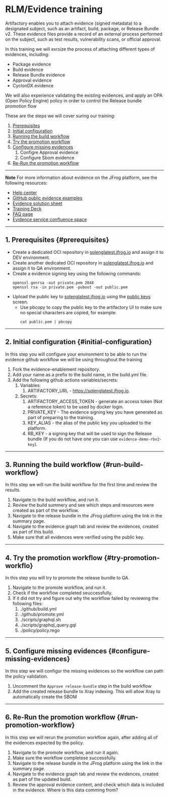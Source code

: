 # RLM/Evidence training

Artifactory enables you to attach evidence (signed metadata) to a designated subject, such as an artifact, build, package, or Release Bundle v2. These evidence files provide a record of an external process performed on the subject, such as test results, vulnerability scans, or official approval.

In this training we will exrsize the process of attaching different types of evidences, including:

* Package evidence
* Build evidence
* Release Bundle evidence
* Approval evidence
* CyclonDX evidence

We will also experience validating the existing evidences, and apply an OPA (Open Policy Engine) policy in order to control the Release bundle promotion flow

These are the steps we will cover suring our training:

1. [Prerequisites](#prerequisites)
2. [Initial configuration](#initial-configuration)  
3. [Running the build workflow](#run-build-workflow)  
4. [Try the promotion workflow](#try-promotion-workflow)  
5. [Configure missing evidences](#configure-missing-evidences)
   1. Configre Approval evidence
   2. Configure Sbom evidence
6. [Re-Run the promotion workflow](#run-promotion-workflow)  

***
**Note**
For more information about evidence on the JFrog platform, see the following resources:
* [Help center](https://jfrog.com/help/r/evidence-management/evidence-management)
* [GitHub public evidence examples](https://github.com/jfrog/Evidence-Examples)
* [Evidence solution sheet](https://drive.google.com/file/d/16BIn_PR9mR-KzvMAoWi-n_1HmUfhRiAW/view?usp=sharing)
* [Training Deck](https://docs.google.com/presentation/d/1nZWFAMEOdW9n1uCNQiIVJSOFrsWGQfs-JNjydP5sxwM/edit?usp=sharing)
* [FAQ page](https://docs.google.com/document/d/1Yzodo2Nl3XsRQYXxAzW0yidrG9XqbqmJc-DYrpVdiGE/edit?usp=sharing)
* [Evidence service confluence space](https://jfrog-int.atlassian.net/wiki/spaces/DPCP/pages/981631021/Evidence+Knowledge+Transfer)
***

## 1. Prerequisites {#prerequisites}

* Create a dedicated OCI repository in [solenglatest.jfrog.io](https://solenglatest.jfrog.io) and assign it to DEV environment.
* Create another dedicated OCI repository in [solenglatest.jfrog.io](https://solenglatest.jfrog.io) and assign it to QA environment.
* Create a evidence signing key using the following commands:
  ```
  openssl genrsa -out private.pem 2048
  openssl rsa -in private.pem -pubout -out public.pem
  ```
*  Upload the public key to [solenglatest.jfrog.io](https://solenglatest.jfrog.io) using the [public keys](https://jfrog.com/help/r/jfrog-platform-administration-documentation/manage-public-keys) screen.
   * Use pbcopy to copy the public key to the artifactory UI to make sure no special characters are copied, for example:
     ```
     cat public.pem | pbcopy
     ```
***
## 2. Initial configuration  {#initial-configuration}

In this step you will configure your environment to be able to run the evidence github workflow we will be using throughout the training

1. Fork the evidence-enablement repository.
2. Add your name as a prefix to the build name, in the build.yml file.
3. Add the following github actions variables/secrets:
   1. Variables:
      1. ARTIFACTORY_URL - https://solenglatest.jfrog.io.
   2. Secrets:
      1. ARTIFACTORY_ACCESS_TOKEN - generate an access token (Not a reference token) to be used by docker login.
      3. PRIVATE_KEY - The evidence signing key you have generated as part of preparing to the training.
      2. KEY_ALIAS - the alias of the public key you uploaded to the platform.
      4. RB_KEY - a signing key that will be used to sign the Release bundle (If you do not have one you can use `evidence-demo-rbv2-key`).

***
## 3. Running the build workflow {#run-build-workflow}

In this step we will run the build workflow for the first time and review the results.

1. Navigate to the build workflow, and run it.
2. Review the build summery and see which steps and resources were created as part of the workflow.
3. Navigate to the release bundle in the JFrog platform using the link in the summary page.
4. Navigate to the evidence graph tab and review the evidences, created as part of this build.
5. Make sure that all evidences were verified using the public key.

***
## 4. Try the promotion workflow {#try-promotion-workflo}

In this step you will try to promote the release bundle to QA.

1. Navigate to the promote workflow, and run it.
2. Check if the workflow completed seuccessfully.
3. If it did not try and figure out why the workflow failed by reviewing the following files:
   1. ./github/build.yml
   2. ./github/promote.yml
   3. ./scripts/graphql.sh
   4. ./scripts/graphql_query.gql
   5. ./policy/policy.rego

***
## 5. Configure missing evidences {#configure-missing-evidences}

In this step we will configur the missing evidences so the workflow can path the policy validation.

1. Uncomment the `Approve release-bundle` step in the build workflow
2. Add the created release bundle to Xray indexing. This will allow Xray to automatically create the SBOM

***
## 6. Re-Run the promotion workflow {#run-promotion-workflow}

In this step we will rerun the promotion workflow again, after adding all of the evidences expected by the policy.

1. Navigate to the promote workflow, and run it again.
2. Make sure the workflow completese successfully.
3. Navigate to the release bundle in the JFrog platform using the link in the summary page.
4. Navigate to the evidence graph tab and review the evidences, created as part of the updated build.
5. Review the approval evidence content, and check which data is included in the evidence. Where is this data comming from?

